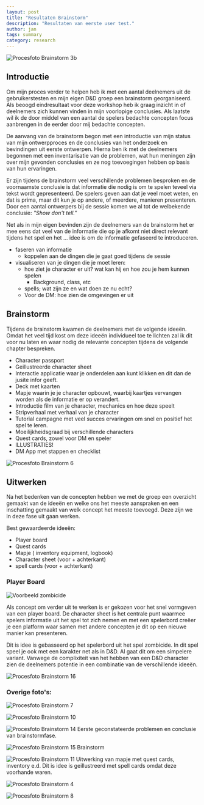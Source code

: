 ```yaml
---
layout: post
title: "Resultaten Brainstorm"
description: "Resultaten van eerste user test."
author: jan
tags: summary
category: research
---
```


![Procesfoto Brainstorm 3b]({{site.url}}/assets/brainstorm/brainstorm_3b.jpg)

## Introductie

Om mijn proces verder te helpen heb ik met een aantal deelnemers uit de gebruikerstesten en mijn eigen D&D groep een brainstorm georganiseerd. Als beoogd eindresultaat voor deze workshop heb ik graag inzicht in of deelnemers zich kunnen vinden in mijn voorlopige conclusies. Als laatste wil ik de door middel van een aantal de spelers bedachte concepten focus aanbrengen in de eerder door mij bedachte concepten.

De aanvang van de brainstorm begon met een introductie van mijn status van mijn ontwerpproces en de conclusies van het onderzoek en bevindingen uit eerste ontwerpen. Hierna ben ik met de deelnemers begonnen met een inventarisatie van de problemen, wat hun meningen zijn over mijn gevonden conclusies en ze nog toevoegingen hebben op basis van hun ervaringen.

Er zijn tijdens de brainstorm veel verschillende problemen besproken en de voornaamste conclusie is dat informatie die nodig is om te spelen teveel via tekst wordt gepresenteerd. De spelers geven aan dat je veel moet weten, en dat is prima, maar dit kun je op andere, of meerdere, manieren presenteren. Door een aantal ontwerpers bij de sessie komen we al tot de welbekende conclusie: _"Show don't tell."_ 

Net als in mijn eigen bevinden zijn de deelnemers van de brainstorm het er mee eens dat veel van de informatie die op je afkomt niet direct relevant tijdens het spel en het ... idee is om de informatie gefaseerd te introduceren.

 - faseren van informatie 
 	- koppelen aan de dingen die je gaat goed tijdens de sessie  
 - visualiseren van je dingen die je moet leren:  
 	- hoe ziet je character er uit? wat kan hij en hoe zou je hem kunnen spelen  
 		- Background, class, etc  
 	- spells; wat zijn ze en wat doen ze nu echt?  
 	- Voor de DM: hoe zien de omgevingen er uit  

## Brainstorm

Tijdens de brainstorm kwamen de deelnemers met de volgende ideeën. Omdat het veel tijd kost om deze ideeën individueel toe te lichten zal ik dit voor nu laten en waar nodig de relevante concepten tijdens de volgende chapter bespreken.

 - Character passport
 - Geillustreerde character sheet
 - Interactie applicatie waar je onderdelen aan kunt klikken en dit dan de jusite infor geeft.
 - Deck met kaarten
 - Mapje waarin je je character opbouwt, waarbij kaartjes vervangen worden als de informatie er op verandert.
 - Introductie film van je character, mechanics en hoe deze speelt
 - Stripverhaal met verhaal van je character
 - Tutorial campagne met veel succes ervaringen om snel en positief het spel te leren. 
 - Moeilijkheidsgraad bij verschillende characters
 - Quest cards, zowel voor DM en speler
 - ILLUSTRATIES!
 - DM App met stappen en checklist



![Procesfoto Brainstorm 6]({{site.url}}/assets/brainstorm/brainstorm_6.jpeg)

## Uitwerken

Na het bedenken van de concepten hebben we met de groep een overzicht gemaakt van de ideeën en welke ons het meeste aanspraken en een inschatting gemaakt van welk concept het meeste toevoegd. Deze zijn we in deze fase uit gaan werken.

Best gewaardeerde ideeën:
 - Player board
 - Quest cards
 - Mapje ( inventory equipment, logbook)
 - Character sheet (voor + achterkant)
 - spell cards (voor + achterkant)


### Player Board

![Voorbeeld zombicide]({{site.url}}/assets/brainstorm/zombicide.jpg)

Als concept om verder uit te werken is er gekozen voor het snel vormgeven van een player board. De character sheet is het centrale punt waarmee spelers informatie uit het spel tot zich nemen en met een spelerbord creëer je een platform waar samen met andere concepten je dit op een nieuwe manier kan presenteren. 

Dit is idee is gebasseerd op het spelerbord uit het spel zombicide. In dit spel speel je ook met een karakter net als in D&D. Al gaat dit om een simpelere variant. Vanwege de complixiteit van het hebben van een D&D character zien de deelnemers potentie in een combinatie van de verschillende ideeën.

![Procesfoto Brainstorm 16]({{site.url}}/assets/brainstorm/brainstorm_16.jpeg)


### Overige foto's:

![Procesfoto Brainstorm 7]({{site.url}}/assets/brainstorm/brainstorm_7.jpeg)

![Procesfoto Brainstorm 10]({{site.url}}/assets/brainstorm/brainstorm_10.jpeg)

![Procesfoto Brainstorm 14]({{site.url}}/assets/brainstorm/brainstorm_14.jpeg)
Eerste geconstateerde problemen en conclusie van brainstormfase. 

![Procesfoto Brainstorm 15]({{site.url}}/assets/brainstorm/brainstorm_15.jpeg)
Brainstorm

![Procesfoto Brainstorm 11]({{site.url}}/assets/brainstorm/brainstorm_11.jpeg)
Uitwerking van mapje met quest cards, inventory e.d. Dit is idee is geillustreerd met spell cards omdat deze voorhande waren.

![Procesfoto Brainstorm 4]({{site.url}}/assets/brainstorm/brainstorm_4.jpeg)

![Procesfoto Brainstorm 8]({{site.url}}/assets/brainstorm/brainstorm_8.jpeg)
